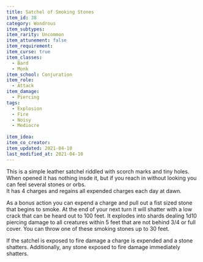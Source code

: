 ```yaml
---
title: Satchel of Smoking Stones
item_id: 38
category: Wondrous
item_subtypes:
item_rarity: Uncommon 
item_attunement: false
item_requirement:
item_curse: true
item_classes:
  - Bard
  - Monk
item_school: Conjuration
item_role:
  - Attack
item_damage:
  - Piercing
tags:
  - Explosion
  - Fire
  - Noisy
  - Mediocre
  
item_idea:
item_co_creator:
item_updated: 2021-04-10
last_modified_at: 2021-04-10
---
```


This is a simple leather satchel riddled with scorch marks and tiny holes. When opened it has nothing insde it, but if you reach in without looking you can feel several stones or orbs.  
It has 4 charges and regains all expended charges each day at dawn.

As a bonus action you can expend a charge and pull out a fist sized stone that begins to smoke. At the end of your next turn it will shatter with a low crack that can be heard out to 100 feet. It explodes into shards dealing 1d10 piercing damage to all creatures within 5 feet that are not behind 3/4 or full cover. You can throw one of these smoking stones up to 30 feet.

<!--excerpt-->
<div class="curse">
If the satchel is exposed to fire damage a charge is expended and a stone shatters. Additionally, any stone exposed to fire damage immediately shatters.
</div>
